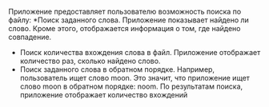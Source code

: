 Приложение предоставляет пользователю возможность поиска по файлу:
*Поиск заданного слова. Приложение показывает найдено ли слово. 
  Кроме этого, отображается информация о том, где найдено совпадение.
* Поиск количества вхождения слова в файл. Приложение отображает количество раз, сколько найдено слово.
* Поиск заданного слова в обратном порядке. Например, пользователь ищет слово moon. 
  Это значит, что приложение ищет слово moon в обратном порядке: noom.
  По результатам поиска, приложение отображает количество вхождений
